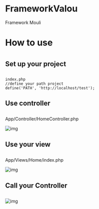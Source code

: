 # FrameworkValou
Framework Mouli

# How to use <h1>

## Set up your project <h2> 
```
index.php
//define your path project
define('PATH', 'http://localhost/test');
```

## Use controller <h2> 
App/Controller/HomeController.php

![img](https://puu.sh/zQxQw/f346eaacfe.png)

## Use your view <h2> 
App/Views/Home/index.php

![img](https://puu.sh/zQxVk/894ed7fd97.png)

## Call your Controller <h2> 
![img](https://puu.sh/zQy9w/e8c273d1f4.png)
